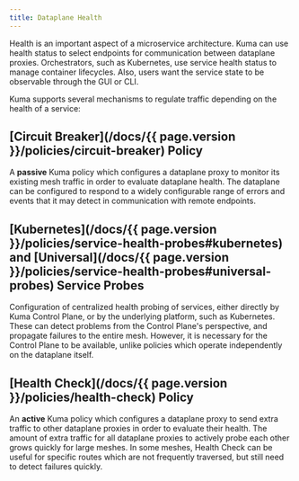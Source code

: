 ```yaml
---
title: Dataplane Health
---
```


Health is an important aspect of a microservice architecture. Kuma can use health status
to select endpoints for communication between dataplane proxies.
Orchestrators, such as Kubernetes, use service health status to manage container lifecycles.
Also, users want the service state to be observable through the GUI or CLI.

Kuma supports several mechanisms to regulate traffic depending on the health of a service:

## [Circuit Breaker](/docs/{{ page.version }}/policies/circuit-breaker) Policy

  A **passive** Kuma policy which configures a dataplane proxy to monitor its existing
  mesh traffic in order to evaluate dataplane health. The dataplane can be configured to
  respond to a widely configurable range of errors and events that it may detect in communication
  with remote endpoints.

## [Kubernetes](/docs/{{ page.version }}/policies/service-health-probes#kubernetes) and [Universal](/docs/{{ page.version }}/policies/service-health-probes#universal-probes) Service Probes

  Configuration of centralized health probing of services, either directly by Kuma Control Plane,
  or by the underlying platform, such as Kubernetes.  These can detect problems from the
  Control Plane's perspective, and propagate failures to the entire mesh. However, it is necessary
  for the Control Plane to be available, unlike policies which operate independently on the
  dataplane itself.

## [Health Check](/docs/{{ page.version }}/policies/health-check) Policy

  An **active** Kuma policy which configures a dataplane proxy to send extra traffic
  to other dataplane proxies in order to evaluate their health. The amount of extra traffic
  for all dataplane proxies to actively probe each other grows quickly for large meshes. In some
  meshes, Health Check can be useful for specific routes which are not frequently traversed,
  but still need to detect failures quickly.
